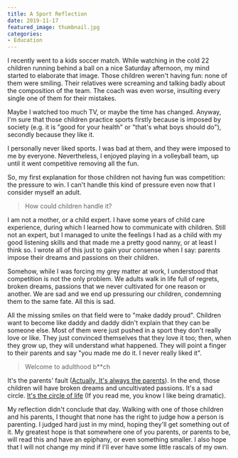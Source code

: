 ```yaml
---
title: A Sport Reflection
date: 2019-11-17
featured_image: thumbnail.jpg
categories:
- Education
---
```

I recently went to a kids soccer match. While watching in the cold 22 children running behind a ball on a nice Saturday afternoon, my mind started to elaborate that image.
Those children weren't having fun: none of them were smiling. Their relatives were screaming and talking badly about the composition of the team. The coach was even worse, insulting every single one of them for their mistakes.

Maybe I watched too much TV, or maybe the time has changed. Anyway, I'm sure that those children practice sports firstly because is imposed by society (e.g. it is "good for your health" or "that's what boys should do"), secondly because they like it.

I personally never liked sports. I was bad at them, and they were imposed to me by everyone. Nevertheless, I enjoyed playing in a volleyball team, up until it went competitive  removing all the fun.

So, my first explanation for those children not having fun was competition: the pressure to win. I can't handle this kind of pressure even now that I consider myself an adult.

>How could children handle it?

I am not a mother, or a child expert. I have some years of child care experience, during which I learned how to communicate with children. Still not an expert, but I managed to unite the feelings I had as a child with my good listening skills and that made me a pretty good nanny, or at least I think so. I wrote all of this just to gain your consense when I say: parents impose their dreams and passions on their children.

Somehow, while I was forcing my grey matter at work, I understood that competition is not the only problem. We adults walk in life full of regrets, broken dreams, passions that we never cultivated for one reason or another. We are sad and we end up pressuring our children, condemning them to the same fate. All this is sad.

All the missing smiles on that field were to "make daddy proud". Children want to become like daddy and daddy didn't explain that they can be someone else. Most of them were just pushed in a sport they don't really love or like. They just convinced themselves that they love it too; then, when they grow up, they will understand what happened. They will point a finger to their parents and say "you made me do it. I never really liked it".

>Welcome to adulthood b**ch

It's the parents' fault ([Actually, It's always the parents](http://www.tzr.io/yarn-clip/0ab35afc-2ace-41a9-8366-50af64fed52d)). In the end, those children will have broken dreams and uncultivated passions. It's a sad circle. [It's the circle of life](https://www.youtube.com/watch?v=CF-c1K3WWg4&t=96) (If you read me, you know I like being dramatic).

My reflection didn't conclude that day. Walking with one of those children and his parents, I thought that none has the right to judge how a person is parenting. I judged hard just in my mind, hoping they'll get something out of it.
My greatest  hope is that somewhere one of you parents, or parents to be, will read this and have an epiphany, or even something smaller. I also hope that I will not change my mind if I'll ever have some little rascals of my own.
